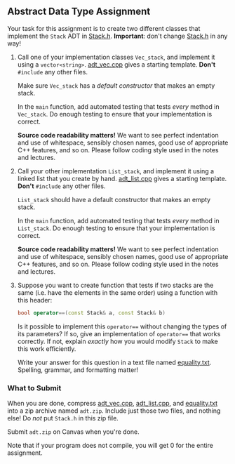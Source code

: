 ## Abstract Data Type Assignment

Your task for this assignment is to create two different classes that
implement the `Stack` ADT in [Stack.h](Stack.h). **Important**: don't change
[Stack.h](Stack.h) in any way!

1. Call one of your implementation classes `Vec_stack`, and implement it using
   a `vector<string>`. [adt_vec.cpp](adt_vec.cpp) gives a starting template.
   **Don't** `#include` any other files.
   
   Make sure `Vec_stack` has a *default constructor* that makes an empty
   stack.

   In the `main` function, add automated testing that tests *every* method in
   `Vec_stack`. Do enough testing to ensure that your implementation is
   correct.

   **Source code readability matters!** We want to see perfect indentation and
   use of whitespace, sensibly chosen names, good use of appropriate C++
   features, and so on. Please follow coding style used in the notes and
   lectures.

2. Call your other implementation `List_stack`, and implement it using a
   linked list that you create by hand. [adt_list.cpp](adt_list.cpp) gives a
   starting template. **Don't** `#include` any other files.

   `List_stack` should have a default constructor that makes an empty stack.

   In the `main` function, add automated testing that tests *every* method in
   `List_stack`. Do enough testing to ensure that your implementation is
   correct.

   **Source code readability matters!** We want to see perfect indentation and
   use of whitespace, sensibly chosen names, good use of appropriate C++
   features, and so on. Please follow coding style used in the notes and
   lectures.

3. Suppose you want to create function that tests if two stacks are the same
   (i.e. have the elements in the same order) using a function with this
   header:

   ```cpp
   bool operator==(const Stack& a, const Stack& b)
   ```

   Is it possible to implement this `operator==` without changing the types of
   its parameters? If so, give an implementation of `operator==` that works
   correctly. If not, explain *exactly* how you would modify `Stack` to make
   this work efficiently.

   Write your answer for this question in a text file named
   [equality.txt](equality.txt). Spelling, grammar, and formatting matter!


### What to Submit

When you are done, compress [adt_vec.cpp](adt_vec.cpp),
[adt_list.cpp](adt_list.cpp), and [equality.txt](equality.txt) into a zip
archive named `adt.zip`. Include just those two files, and nothing else! Do
*not* put `Stack.h` in this zip file.

Submit `adt.zip` on Canvas when you're done.

Note that if your program does not compile, you will get 0 for the entire
assignment.
